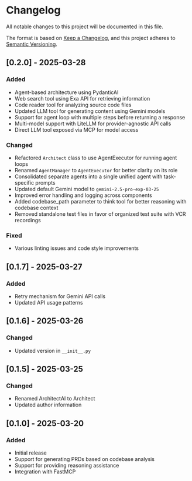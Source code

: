 # Changelog

All notable changes to this project will be documented in this file.

The format is based on [Keep a Changelog](https://keepachangelog.com/en/1.1.0/),
and this project adheres to [Semantic Versioning](https://semver.org/spec/v2.0.0.html).

## [0.2.0] - 2025-03-28

### Added
- Agent-based architecture using PydanticAI
- Web search tool using Exa API for retrieving information
- Code reader tool for analyzing source code files
- Updated LLM tool for generating content using Gemini models
- Support for agent loop with multiple steps before returning a response
- Multi-model support with LiteLLM for provider-agnostic API calls
- Direct LLM tool exposed via MCP for model access

### Changed
- Refactored `Architect` class to use AgentExecutor for running agent loops
- Renamed `AgentManager` to `AgentExecutor` for better clarity on its role
- Consolidated separate agents into a single unified agent with task-specific prompts
- Updated default Gemini model to `gemini-2.5-pro-exp-03-25`
- Improved error handling and logging across components
- Added codebase_path parameter to think tool for better reasoning with codebase context
- Removed standalone test files in favor of organized test suite with VCR recordings

### Fixed
- Various linting issues and code style improvements

## [0.1.7] - 2025-03-27

### Added
- Retry mechanism for Gemini API calls
- Updated API usage patterns

## [0.1.6] - 2025-03-26

### Changed
- Updated version in `__init__.py`

## [0.1.5] - 2025-03-25

### Changed
- Renamed ArchitectAI to Architect
- Updated author information

## [0.1.0] - 2025-03-20

### Added
- Initial release
- Support for generating PRDs based on codebase analysis
- Support for providing reasoning assistance
- Integration with FastMCP